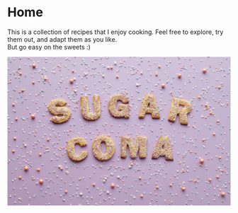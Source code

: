 # Home

This is a collection of recipes that I enjoy cooking. Feel free to explore, try them out, and adapt them as you like.  
But go easy on the sweets :)

<p style="text-align:center;">
  <img src="images/sugar-coma.jpg" class="home-image" alt="Sugar coma" loading="lazy">
</p>

